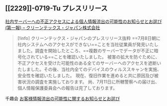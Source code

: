 ## [[2229]]-0719-Tu プレスリリース

[社内サーバーへの不正アクセスによる個人情報流出の可能性のお知らせとお詫び(第一報) – クリーンテックス・ジャパン株式会社](https://www.kleen-tex.jp/20220715_1/)


> [!info] クリーンテックス・ジャパンのプレスリリース抜粋
> ==7月8日朝に社内システムへのアクセスができない==ことを当社従業員が発見いたしました。調査を開始したところ、==複数のサーバーでデータが不正に暗号化されている==ことを確認いたしました。 被害の拡大を防ぐために、不正アクセスを受けた可能性のある全てのサーバーへのアクセスを遮断いたしました。その後、当社内全てのデバイスのウィルススキャンを実施、安全性を確認いたしました。 現在、復旧作業を進めると共に原因及び被害状況の調査を実施しております。  尚、7月11日に所轄警察への届け出、個人情報保護委員会への報告は完了しております。

千趣会
[お客様情報流出の可能性に関するお知らせとお詫び](https://www.senshukai.co.jp/main/top/pdf/pdf2/20220715_owabi.pdf)


## 